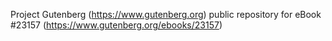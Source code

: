 Project Gutenberg (https://www.gutenberg.org) public repository for eBook #23157 (https://www.gutenberg.org/ebooks/23157)
